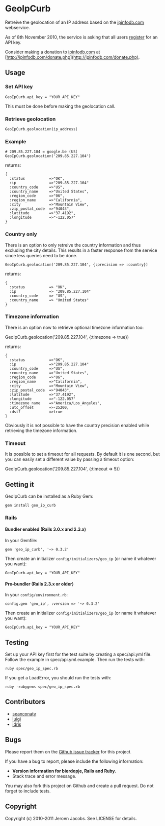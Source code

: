 # GeoIpCurb

Retreive the geolocation of an IP address based on the [ipinfodb.com](http://ipinfodb.com/) webservice.

As of 8th November 2010, the service is asking that all users [register](http://ipinfodb.com/register.php) for an API key.

Consider making a donation to [ipinfodb.com](http://ipinfodb.com/) at [http://ipinfodb.com/donate.php](http://ipinfodb.com/donate.php).

## Usage

### Set API key
    GeoIpCurb.api_key = "YOUR_API_KEY"

This must be done before making the geolocation call.

### Retrieve geolocation
    GeoIpCurb.geolocation(ip_address)

### Example

    # 209.85.227.104 = google.be (US)
    GeoIpCurb.geolocation('209.85.227.104')

returns:

    {
      :status           =>"OK",
      :ip               =>"209.85.227.104"
      :country_code     =>"US",
      :country_name     =>"United States",
      :region_code      =>"06",
      :region_name      =>"California",
      :city             =>"Mountain View",
      :zip_postal_code  =>"94043",
      :latitude         =>"37.4192",
      :longitude        =>"-122.057"
    }

### Country only

There is an option to only retreive the country information and thus excluding the city details. This results in a faster response from the service since less queries need to be done.

    GeoIpCurb.geolocation('209.85.227.104', {:precision => :country})

returns:

    {
      :status           => "OK",
      :ip               => "209.85.227.104"
      :country_code     => "US",
      :country_name     => "United States"
    }

### Timezone information

There is an option now to retrieve optional timezone information too:

  GeoIpCurb.geolocation('209.85.227.104', {:timezone => true})

returns:

    {
      :status           =>"OK",
      :ip               =>"209.85.227.104"
      :country_code     =>"US",
      :country_name     =>"United States",
      :region_code      =>"06",
      :region_name      =>"California",
      :city             =>"Mountain View",
      :zip_postal_code  =>"94043",
      :latitude         =>"37.4192",
      :longitude        =>"-122.057"
      :timezone_name    =>"America/Los_Angeles",
      :utc_offset       =>-25200,
      :dst?             =>true
    }

Obviously it is not possible to have the country precision enabled while retrieving the timezone information.

### Timeout

It is possible to set a timeout for all requests. By default it is one second, but you can easily set a different value by passing a timeout option:

  GeoIpCurb.geolocation('209.85.227.104', {:timeout => 5}) 

## Getting it

GeoIpCurb can be installed as a Ruby Gem:

    gem install geo_ip_curb

### Rails

#### Bundler enabled (Rails 3.0.x and 2.3.x)

In your Gemfile:

    gem 'geo_ip_curb', '~> 0.3.2'

Then create an initializer `config/initializers/geo_ip` (or name it whatever you want):

    GeoIpCurb.api_key = "YOUR_API_KEY"

#### Pre-bundler (Rails 2.3.x or older)

In your `config/environment.rb`:

    config.gem 'geo_ip', :version => '~> 0.3.2'

Then create an initializer `config/initializers/geo_ip` (or name it whatever you want):

    GeoIpCurb.api_key = "YOUR_API_KEY"

## Testing

Set up your API key first for the test suite by creating a spec/api.yml file. Follow the example in spec/api.yml.example. Then run the tests with:

    ruby spec/geo_ip_spec.rb

If you get a LoadError, you should run the tests with:

    ruby -rubygems spec/geo_ip_spec.rb

## Contributors

* [seanconaty](https://github.com/seanconaty)
* [luigi](https://github.com/luigi)
* [idris](https://github.com/idris)

## Bugs

Please report them on the [Github issue tracker](https://github.com/rylon/geo_ip_curb/issues)
for this project.

If you have a bug to report, please include the following information:

* **Version information for bierdopje, Rails and Ruby.**
* Stack trace and error message.

You may also fork this project on Github and create a pull request.
Do not forget to include tests.

## Copyright

Copyright (c) 2010-2011 Jeroen Jacobs. See LICENSE for details.
